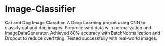 # Image-Classifier
 Cat and Dog Image Classifier. A Deep Learning project using CNN to classify cat and dog images.  Preprocessed data with normalization and ImageDataGenerator. Achieved 80% accuracy with BatchNormalization and Dropout to reduce overfitting. Tested successfully with real-world images.
